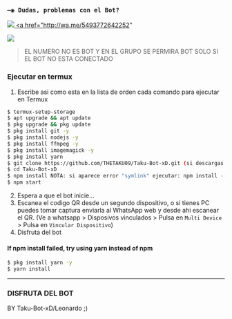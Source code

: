 ### `—◉ Dudas, problemas con el Bot?`
<a href="http://wa.me/5493772642151" target="blank"><img src="https://img.shields.io/badge/LEONARDO_CREADOR-25D366?style=for-the-badge&logo=whatsapp&logoColor=white" />
<a href="http://wa.me/5493772642252"

<a href="https://chat.whatsapp.com/BVYbhiEXHzT2gTJXmfZC98" target="blank"><img src="https://img.shields.io/badge/GRUPO_DE_SOPORTE25D366?style=for-the-badge&logo=whatsapp&logoColor=white" />
</a>
> EL NUMERO NO ES BOT Y EN EL GRUPO SE PERMIRA BOT SOLO SI EL BOT NO ESTA CONECTADO



### Ejecutar en termux
1. Escribe asi como esta en la lista de orden cada comando para ejecutar en Termux
```sh
$ termux-setup-storage
$ apt upgrade && apt update
$ pkg upgrade && pkg update
$ pkg install git -y
$ pkg install nodejs -y
$ pkg install ffmpeg -y
$ pkg install imagemagick -y
$ pkg install yarn
$ git clone https://github.com/THETAKU09/Taku-Bot-xD.git (si descargas el archivo zip: cd storage)
$ cd Taku-Bot-xD
$ npm install NOTA: si aparece error "symlink" ejecutar: npm install --no-bin-links
$ npm start
```
2. Espera a que el bot inicie...
3. Escanea el codigo QR desde un segundo dispositivo, o si tienes PC puedes tomar captura enviarla al WhatsApp web y desde ahi escanear el QR. (Ve a whatsapp > Disposivos vinculados > Pulsa en `Multi Device` > Pulsa en `Vincular Dispositivo`)
4. Disfruta del bot

#### If npm install failed, try using yarn instead of npm
```sh
$ pkg install yarn -y
$ yarn install
```
---------
### DISFRUTA DEL BOT 
BY Taku-Bot-xD/Leonardo ;)
